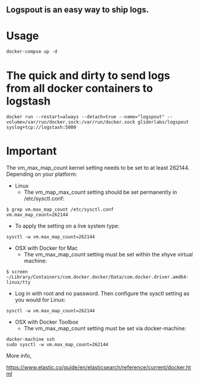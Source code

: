 ## Logspout is an easy way to ship logs.

# Usage
```
docker-compse up -d
```

# The quick and dirty to send logs from all docker containers to logstash

```
docker run --restart=always --detach=true --name="logspout" --volume=/var/run/docker.sock:/var/run/docker.sock gliderlabs/logspout syslog+tcp://logstash:5000
```

# Important

The vm_max_map_count kernel setting needs to be set to at least 262144. Depending on your platform:

* Linux
  * The vm_map_max_count setting should be set permanently in /etc/sysctl.conf:
```
$ grep vm.max_map_count /etc/sysctl.conf
vm.max_map_count=262144
```
  * To apply the setting on a live system type:
```
sysctl -w vm.max_map_count=262144
```

* OSX with Docker for Mac
  * The vm_max_map_count setting must be set within the xhyve virtual machine:
```
$ screen ~/Library/Containers/com.docker.docker/Data/com.docker.driver.amd64-linux/tty
```
  * Log in with root and no password. Then configure the sysctl setting as you would for Linux:
```
sysctl -w vm.max_map_count=262144
```
* OSX with Docker Toolbox
  * The vm_max_map_count setting must be set via docker-machine:
```
docker-machine ssh
sudo sysctl -w vm.max_map_count=262144
```


More info,

https://www.elastic.co/guide/en/elasticsearch/reference/current/docker.html
